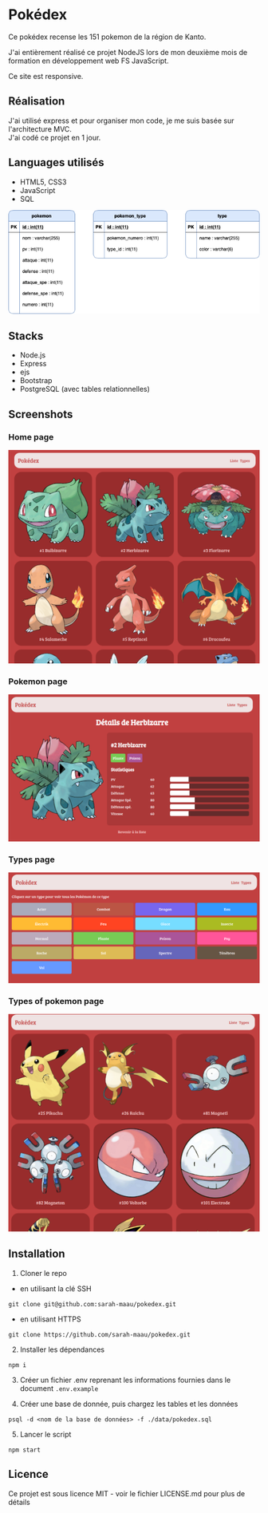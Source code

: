 # Pokédex

Ce pokédex recense les 151 pokemon de la région de Kanto.  

J'ai entièrement réalisé ce projet NodeJS lors de mon deuxième mois de formation en développement web FS JavaScript.

Ce site est responsive.

## Réalisation

J'ai utilisé express et pour organiser mon code, je me suis basée sur l'architecture MVC.  
J'ai codé ce projet en 1 jour.

## Languages utilisés 

- HTML5, CSS3
- JavaScript 
- SQL 
  
 ![pokemon_db](database_design.png)

 ## Stacks
 - Node.js
 - Express
 - ejs
 - Bootstrap
 - PostgreSQL (avec tables relationnelles)


## Screenshots

### Home page
![pokemon_homepage](result/home.png)

### Pokemon page
![pokemon_page](result/detail.png)

### Types page
![pokemon_types](result/types.png)

### Types of pokemon page
![pokemon_type](result/electrik.png)

## Installation 

1. Cloner le repo 
- en utilisant la clé SSH
```
git clone git@github.com:sarah-maau/pokedex.git
```
- en utilisant HTTPS
```
git clone https://github.com/sarah-maau/pokedex.git
```

2. Installer les dépendances 

```
npm i
```

3. Créer un fichier .env reprenant les informations fournies dans le document `.env.example`
   
4. Créer une base de donnée, puis chargez les tables et les données 
   
```
psql -d <nom de la base de données> -f ./data/pokedex.sql
```

5. Lancer le script

```
npm start
```

## Licence
Ce projet est sous licence MIT - voir le fichier LICENSE.md pour plus de détails